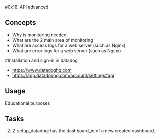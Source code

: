 #0x16. API advanced

## Concepts

- Why is monitoring needed
- What are the 2 main area of monitoring
- What are access logs for a web server (such as Nginx)
- What are error logs for a web server (such as Nginx)

#Installation and sign-in in datadog
- https://www.datadoghq.com
- https://app.datadoghq.com/account/settings#api

## Usage

Educational purposes

## Tasks

2. 2-setup_datadog: has the dashboard_id of a new created dashboard.

